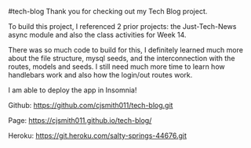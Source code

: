 #tech-blog
Thank you for checking out my Tech Blog project.

To build this project, I referenced 2 prior projects: the Just-Tech-News async module and also the class activities for Week 14.

There was so much code to build for this, I definitely learned much more about the file structure, mysql seeds, and the interconnection with the routes, models and seeds.  I still need much more time to learn how handlebars work and also how the login/out routes work.

I am able to deploy the app in Insomnia!

Github: https://github.com/cjsmith011/tech-blog.git

Page: https://cjsmith011.github.io/tech-blog/

Heroku: https://git.heroku.com/salty-springs-44676.git

